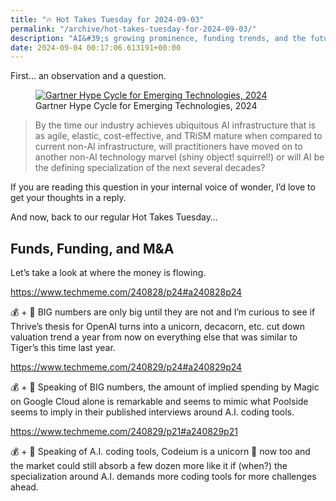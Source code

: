 ```yaml
---
title: "🔥 Hot Takes Tuesday for 2024-09-03"
permalink: "/archive/hot-takes-tuesday-for-2024-09-03/"
description: "AI&#39;s growing prominence, funding trends, and the future of coding tools are explored in this edition."
date: 2024-09-04 00:17:06.613191+00:00
---
```


<p>First… an observation and a question. </p><figure><a href="https://www.gartner.com/en/newsroom/press-releases/2024-08-21-gartner-2024-hype-cycle-for-emerging-technologies-highlights-developer-productivity-total-experience-ai-and-security" target="_blank" rel="noopener noreferrer"><img src="https://assets.buttondown.email/images/bfca3f64-fba4-4614-81c2-1a0844b4b22c.png?w=960&amp;fit=max" alt="Gartner Hype Cycle for Emerging Technologies, 2024" draggable="false" contenteditable="false"></a><figcaption>Gartner Hype Cycle for Emerging Technologies, 2024</figcaption></figure><blockquote class="pullquote"><p>By the time our&nbsp;industry achieves ubiquitous AI infrastructure that is as agile, elastic, cost-effective, and TRiSM mature when compared to current non-AI infrastructure, will practitioners have moved on to another non-AI technology marvel (shiny object! squirrel!) or will AI be the defining specialization of the next several decades?</p></blockquote><p>If you are reading this question in your internal voice of wonder, I’d love to get your thoughts in a reply.</p><p>And now, back to our regular Hot Takes Tuesday…</p><h2>Funds, Funding, and M&amp;A</h2><p>Let’s take a look at where the money is flowing.</p><p><a target="_blank" rel="noopener noreferrer nofollow" href="https://www.techmeme.com/240828/p24#a240828p24">https://www.techmeme.com/240828/p24#a240828p24</a></p><p>💰 + 🤖 BIG numbers are only big until they are not and I’m curious to see if Thrive’s thesis for OpenAI turns into a unicorn, decacorn, etc. cut down valuation trend a year from now on everything else that was similar to Tiger’s this time last year.</p><p><a target="_blank" rel="noopener noreferrer nofollow" href="https://www.techmeme.com/240829/p24#a240829p24">https://www.techmeme.com/240829/p24#a240829p24</a></p><p>💰 +&nbsp;🤖 Speaking of BIG numbers, the amount of implied spending by Magic on Google Cloud alone is remarkable and seems to mimic what Poolside seems to imply in their published interviews around A.I. coding tools. </p><p><a target="_blank" rel="noopener noreferrer nofollow" href="https://www.techmeme.com/240829/p21#a240829p21">https://www.techmeme.com/240829/p21#a240829p21</a></p><p>💰 +&nbsp;🤖 Speaking of A.I. coding tools, Codeium is a unicorn 🦄 now too and the market could still absorb a few dozen more like it if (when?) the specialization around A.I. demands more coding tools for more challenges ahead.</p>